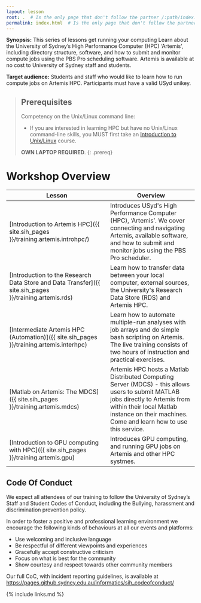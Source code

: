 ```yaml
---
layout: lesson
root: .  # Is the only page that don't follow the partner /:path/index.html
permalink: index.html  # Is the only page that don't follow the partner /:path/index.html
---
```


**Synopsis:** This series of lessons get running your computing Learn about the University of Sydney’s High Performance Computer (HPC) ‘Artemis’, including directory structure, software, and how to submit and monitor compute jobs using the PBS Pro scheduling software. Artemis is available at no cost to University of Sydney staff and students.

**Target audience:** Students and staff who would like to learn how to run compute jobs on Artemis HPC. Participants must have a valid USyd unikey.

> ## Prerequisites
> Competency on the Unix/Linux command line:
>
> * If you are interested in learning HPC but have no Unix/Linux command-line skills, you MUST first take an [Introduction to Unix/Linux](https://intersect.org.au/training/course/unix) course.
>
> **OWN LAPTOP REQUIRED**.
{: .prereq}

# Workshop Overview

| Lesson    | Overview |
| ------- | ---------- |
| [Introduction to Artemis HPC]({{ site.sih_pages }}/training.artemis.introhpc/) | Introduces USyd's High Performance Computer (HPC), ‘Artemis’. We cover connecting and navigating Artemis, available software, and how to submit and monitor jobs using the PBS Pro scheduler.|
| [Introduction to the Research Data Store and Data Transfer]({{ site.sih_pages }}/training.artemis.rds) |  Learn how to transfer data between your local computer, external sources, the University's Research Data Store (RDS) and Artemis HPC. |
|[Intermediate Artemis HPC (Automation)]({{ site.sih_pages }}/training.artemis.interhpc) | Learn how to automate multiple-run analyses with job arrays and do simple bash scripting on Artemis. The live training consists of two hours of instruction and practical exercises. |
|[Matlab on Artemis: The MDCS]({{ site.sih_pages }}/training.artemis.mdcs) | Artemis HPC hosts a Matlab Distributed Computing Server (MDCS) - this allows users to submit MATLAB jobs directly to Artemis from within their local Matlab instance on their machines. Come and learn how to use this service. |
|[Introduction to GPU computing with HPC]({{ site.sih_pages }}/training.artemis.gpu) | Introduces GPU computing, and running GPU jobs on Artemis and other HPC systmes. |

## Code Of Conduct
We expect all attendees of our training to follow the University of Sydney’s Staff and Student Codes of Conduct, including the Bullying, harassment and discrimination prevention policy.

In order to foster a positive and professional learning environment we encourage the following kinds of behaviours at all our events and platforms:

* Use welcoming and inclusive language
* Be respectful of different viewpoints and experiences
* Gracefully accept constructive criticism
* Focus on what is best for the community
* Show courtesy and respect towards other community members

Our full CoC, with incident reporting guidelines, is available at https://pages.github.sydney.edu.au/informatics/sih_codeofconduct/

{% include links.md %}
